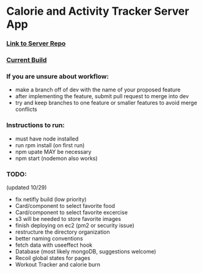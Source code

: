 # Calorie and Activity Tracker Server App

### [Link to Server Repo](https://github.com/jesseClegg/calorieTrackerServer)


### [Current Build](https://frolicking-dragon-c1d1a8.netlify.app/)


### If you are unsure about workflow:
- make a branch off of dev with the name of your proposed feature
- after implementing the feature, submit pull request to merge into dev
- try and keep branches to one feature or smaller features to avoid merge conflicts

### Instructions to run:
- must have node installed
- run rpm install (on first run)
- npm upate MAY be necessary
- npm start (nodemon also works)



### TODO:

(updated 10/29)
- fix netifly build (low priority)
- Card/component to select favorite food
- Card/component to select favorite excercise
- s3 will be needed to store favorite images
- finish deploying on ec2 (pm2 or security issue)
- restructure the directory organization
- better naming conventions
- fetch data with useeffect hook 
- Database (most likely mongoDB, suggestions welcome)
- Recoil global states for pages
- Workout Tracker and calorie burn
